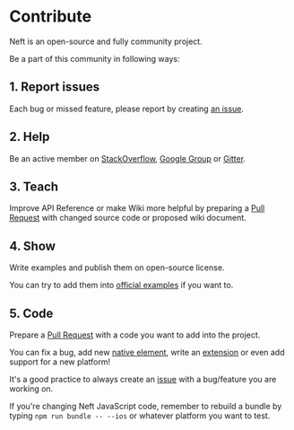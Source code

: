 # Contribute

Neft is an open-source and fully community project.

Be a part of this community in following ways:

## 1. Report issues

Each bug or missed feature, please report by creating [an issue](https://github.com/Neft-io/neft/issues).

## 2. Help

Be an active member on [StackOverflow](http://stackoverflow.com/questions/tagged/neft), [Google Group](http://groups.google.com/group/neft_io) or [Gitter](https://gitter.im/Neft-io/neft).

## 3. Teach

Improve API Reference or make Wiki more helpful by preparing a [Pull Request](https://github.com/Neft-io/neft/pulls) with changed source code or proposed wiki document.

## 4. Show

Write examples and publish them on open-source license.

You can try to add them into [official examples](https://github.com/Neft-io/neft/tree/master/examples) if you want to.

## 5. Code

Prepare a [Pull Request](https://github.com/Neft-io/neft/pulls) with a code you want to add into the project.

You can fix a bug, add new [native element](https://github.com/Neft-io/neft/wiki/Default-Styles), write an [extension](https://github.com/Neft-io/neft/wiki/Extensions) or even add support for a new platform!

It's a good practice to always create an [issue](https://github.com/Neft-io/neft/issues) with a bug/feature you are working on.

If you're changing Neft JavaScript code, remember to rebuild a bundle by typing `npm run bundle -- --ios` or whatever platform you want to test.
